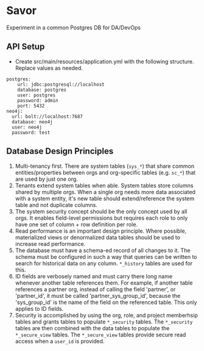 # Savor

Experiment in a common Postgres DB for DA/DevOps

## API Setup

- Create src/main/resources/application.yml with the following structure. Replace values as needed.

```
postgres:
    url: jdbc:postgresql://localhost
    database: postgres
    user: postgres
    password: admin
    port: 5432
neo4j:
  url: bolt://localhost:7687
  database: neo4j
  user: neo4j
  password: test
```

## Database Design Principles

1. Multi-tenancy first. There are system tables (`sys_*`) that share common entities/properties between orgs and org-specific tables (e.g. `sc_*`) that are used by just one org.
2. Tenants extend system tables when able. System tables store columns shared by multiple orgs. When a single org needs more data associated with a system entity, it's new table should extend/reference the system table and not duplicate columns.
3. The system security concept should be the only concept used by all orgs. It enables field-level permissions but requires each role to only have one set of column + row definition per role.
4. Read performance is an important design principle. Where possible, materialized views or denormalized data tables should be used to increase read performance.
5. The database must have a schema-ed record of all changes to it. The schema must be configured in such a way that queries can be written to search for historical data on any column. `*_history` tables are used for this.
6. ID fields are verbosely named and must carry there long name whenever another table references them. For example, if another table references a partner org, instead of calling the field 'partner', or 'partner_id', it must be called 'partner_sys_group_id', because the 'sys_group_id' is the name of the field on the referenced table. This only applies to ID fields.
7. Security is accomplished by using the org, role, and project memberhsip tables and grants tables to populate `*_security` tables. The `*_security` tables are then combined with the data tables to populate the `*_secure_view` tables. The `*_secure_view` tables provide secure read access when a `user_id` is provided.
